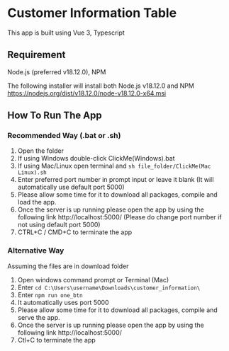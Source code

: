 # Customer Information Table

This app is built using Vue 3, Typescript

## Requirement

Node.js (preferred v18.12.0), NPM

The following installer will install both Node.js v18.12.0 and NPM
https://nodejs.org/dist/v18.12.0/node-v18.12.0-x64.msi

## How To Run The App

### Recommended Way (.bat or .sh)

1) Open the folder
2) If using Windows double-click ClickMe(Windows).bat
3) If using Mac/Linux open terminal and ``` sh file_folder/ClickMe(Mac Linux).sh ```
4) Enter preferred port number in prompt input or leave it blank (It will automatically use default port 5000)
5) Please allow some time for it to download all packages, compile and load the app.
6) Once the server is up running please open the app by using the following link     http://localhost:5000/ (Please do change port number if not using default port 5000)
7) CTRL+C / CMD+C to terminate the app

### Alternative Way

Assuming the files are in download folder

1) Open windows command prompt or Terminal (Mac)
2) Enter ```cd C:\Users\username\Downloads\customer_information\ ```
3) Enter ```npm run one_btn ```
4) It automatically uses port 5000
5) Please allow some time for it to download all packages, compile and serve the app.
6) Once the server is up running please open the app by using the following link     http://localhost:5000/
7) Ctl+C to terminate the app


 